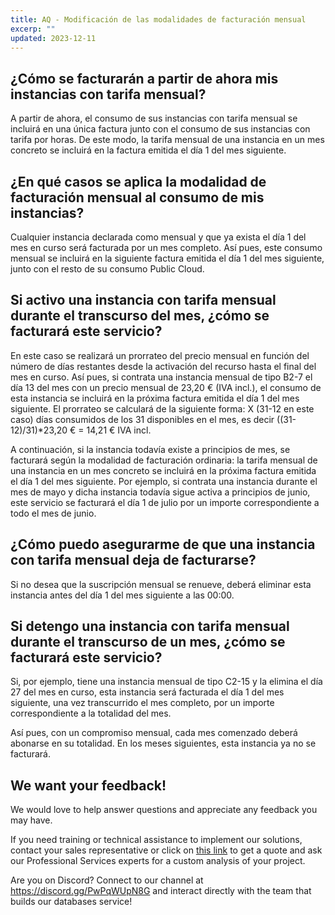 ```yaml
---
title: AQ - Modificación de las modalidades de facturación mensual
excerp: ""
updated: 2023-12-11
---
```


## ¿Cómo se facturarán a partir de ahora mis instancias con tarifa mensual?
A partir de ahora, el consumo de sus instancias con tarifa mensual se incluirá en una única factura junto con el consumo de sus instancias con tarifa por horas. De este modo, la tarifa mensual de una instancia en un mes concreto se incluirá en la factura emitida el día 1 del mes siguiente.

## ¿En qué casos se aplica la modalidad de facturación mensual al consumo de mis instancias?

Cualquier instancia declarada como mensual y que ya exista el día 1 del mes en curso será facturada por un mes completo. Así pues, este consumo mensual se incluirá en la siguiente factura emitida el día 1 del mes siguiente, junto con el resto de su consumo Public Cloud.

## Si activo una instancia con tarifa mensual durante el transcurso del mes, ¿cómo se facturará este servicio?

En este caso se realizará un prorrateo del precio mensual en función del número de días restantes desde la activación del recurso hasta el final del mes en curso. Así pues, si contrata una instancia mensual de tipo B2-7 el día 13 del mes con un precio mensual de 23,20 € (IVA incl.), el consumo de esta instancia se incluirá en la próxima factura emitida el día 1 del mes siguiente. El prorrateo se calculará de la siguiente forma: X (31-12 en este caso) días consumidos de los 31 disponibles en el mes, es decir ((31-12)/31)*23,20 € = 14,21 € IVA incl.

A continuación, si la instancia todavía existe a principios de mes, se facturará según la modalidad de facturación ordinaria: la tarifa mensual de una instancia en un mes concreto se incluirá en la próxima factura emitida el día 1 del mes siguiente. Por ejemplo, si contrata una instancia durante el mes de mayo y dicha instancia todavía sigue activa a principios de junio, este servicio se facturará el día 1 de julio por un importe correspondiente a todo el mes de junio.

## ¿Cómo puedo asegurarme de que una instancia con tarifa mensual deja de facturarse?

Si no desea que la suscripción mensual se renueve, deberá eliminar esta instancia antes del día 1 del mes siguiente a las 00:00. 

## Si detengo una instancia con tarifa mensual durante el transcurso de un mes, ¿cómo se facturará este servicio?

Si, por ejemplo, tiene una instancia mensual de tipo C2-15 y la elimina el día 27 del mes en curso, esta instancia será facturada el día 1 del mes siguiente, una vez transcurrido el mes completo, por un importe correspondiente a la totalidad del mes.

Así pues, con un compromiso mensual, cada mes comenzado deberá abonarse en su totalidad. En los meses siguientes, esta instancia ya no se facturará.

## We want your feedback!

We would love to help answer questions and appreciate any feedback you may have.

If you need training or technical assistance to implement our solutions, contact your sales representative or click on [this link](https://www.ovhcloud.com/en-gb/professional-services/) to get a quote and ask our Professional Services experts for a custom analysis of your project.

Are you on Discord? Connect to our channel at <https://discord.gg/PwPqWUpN8G> and interact directly with the team that builds our databases service!
